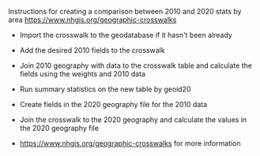 Instructions for creating a comparison between 2010 and 2020 stats by area
https://www.nhgis.org/geographic-crosswalks

- Import the crosswalk to the geodatabase if it hasn't been already
- Add the desired 2010 fields to the crosswalk
- Join 2010 geography with data to the crosswalk table and calculate the fields using the weights and 2010 data
- Run summary statistics on the new table by geoid20
- Create fields in the 2020 geography file for the 2010 data
- Join the crosswalk to the 2020 geography and calculate the values in the 2020 geography file

- https://www.nhgis.org/geographic-crosswalks for more information
